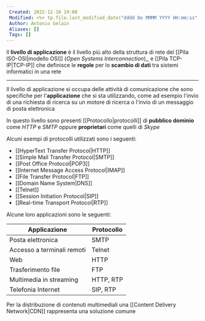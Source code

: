 ```yaml
---
 Created: 2022-12-10 19:00
 Modified: <%+ tp.file.last_modified_date("dddd Do MMMM YYYY HH:mm:ss") %>
 Author: Antonio Gelain
 Aliases: []
 Tags: []
---
```


Il **livello di applicazione** è il livello più alto della struttura di rete del [[Pila ISO-OSI|modello OSI]] (*Open Systems Interconnection*),, e [[Pila TCP-IP|TCP-IP]] che definisce le **regole** per lo **scambio di dati** tra sistemi informatici in una rete

---

Il livello di applicazione si occupa delle attività di comunicazione che sono specifiche per l'**applicazione** che si sta utilizzando, come ad esempio l'invio di una richiesta di ricerca su un motore di ricerca o l'invio di un messaggio di posta elettronica

In questo livello sono presenti [[Protocollo|protocolli]] di **pubblico dominio** come *HTTP* e *SMTP* oppure **proprietari** come quelli di *Skype*

Alcuni esempi di protocolli utilizzati sono i seguenti:
- [[HyperText Transfer Protocol|HTTP]]
- [[Simple Mail Transfer Protocol|SMTP]]
- [[Post Office Protocol|POP3]]
- [[Internet Message Access Protocol|IMAP]]
- [[File Transfer Protocol|FTP]]
- [[Domain Name System|DNS]]
- [[Telnet]]
- [[Session Initiation Protocol|SIP]]
- [[Real-time Transport Protocol|RTP]]

Alcune loro applicazioni sono le seguenti:

| Applicazione               | Protocollo |
| -------------------------- | ---------- |
| Posta elettronica          | SMTP       |
| Accesso a terminali remoti | Telnet     |
| Web                        | HTTP       |
| Trasferimento file         | FTP        |
| Multimedia in streaming    | HTTP, RTP  |
| Telefonia Internet         | SIP, RTP   |

Per la distribuzione di contenuti multimediali una [[Content Delivery Network|CDN]] rappresenta una soluzione comune